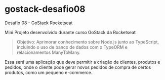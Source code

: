# gostack-desafio08
Desafio 08 - GoStack Rocketseat

Mini Projeto desenvolvido durante curso GoStack da Rocketseat
> Objetivo: Aprimorar conhecimento sobre Node.js junto ao TypeScript, incluindo o uso de banco de dados com o TypeORM e relacionamentos ManyToMany.

Essa será uma aplicação que deve permitir a criação de clientes, produtos e pedidos, onde o cliente pode gerar novos pedidos de compra de certos produtos, como um pequeno e-commerce.
